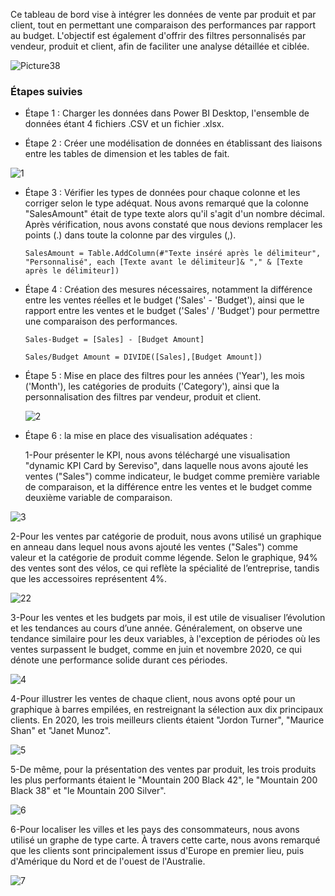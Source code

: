 

Ce tableau de bord vise à intégrer les données de vente par produit et par client, tout en permettant une comparaison des performances par rapport au budget. L'objectif est également d'offrir des filtres personnalisés par vendeur, produit et client, afin de faciliter une analyse détaillée et ciblée.

![Picture38](https://github.com/Ayoub-Briguiche/my_projects_Data/assets/159647559/9353186f-bcd3-41f6-b98d-e9f9cc737588)

### Étapes suivies

- Étape 1 : Charger les données dans Power BI Desktop, l'ensemble de données étant 4 fichiers .CSV et un fichier .xlsx.

- Étape 2 : Créer une modélisation de données en établissant des liaisons entre les tables de dimension et les tables de fait.

![1](https://github.com/Ayoub-Briguiche/my_projects_Data/assets/159647559/ce2b2200-8e8b-4aa5-97a9-62d956dbb641)



- Étape 3 : Vérifier les types de données pour chaque colonne et les corriger selon le type adéquat. Nous avons remarqué que la colonne "SalesAmount" était de type texte alors qu'il s'agit d'un nombre décimal. Après vérification, nous avons constaté que nous devions remplacer les points (.) dans toute la colonne par des virgules (,).
          
      SalesAmount = Table.AddColumn(#"Texte inséré après le délimiteur", "Personnalisé", each [Texte avant le délimiteur]& "," & [Texte après le délimiteur])

- Étape 4 : Création des mesures nécessaires, notamment la différence entre les ventes réelles et le budget ('Sales' - 'Budget'), ainsi que le rapport entre les ventes et le budget ('Sales' / 'Budget') pour permettre une comparaison des performances.
      
      Sales-Budget = [Sales] - [Budget Amount]

      Sales/Budget Amount = DIVIDE([Sales],[Budget Amount])


- Étape 5 : Mise en place des filtres pour les années ('Year'), les mois ('Month'), les catégories de produits ('Category'), ainsi que la personnalisation des filtres par vendeur, produit et client.

    ![2](https://github.com/Ayoub-Briguiche/my_projects_Data/assets/159647559/2eabf40c-f97c-4962-b3b9-81fa7583a4b1)





- Étape  6 : la mise en place des visualisation adéquates :
    
  1-Pour présenter le KPI, nous avons téléchargé une visualisation "dynamic KPI Card by Sereviso", dans laquelle nous avons ajouté les ventes ("Sales") comme indicateur, le budget comme première variable de comparaison, et la différence entre les ventes et le budget comme deuxième variable de comparaison.

![3](https://github.com/Ayoub-Briguiche/my_projects_Data/assets/159647559/e6a3812a-de91-4b16-83f4-52d854a8b0ef)



   2-Pour les ventes par catégorie de produit, nous avons utilisé un graphique en anneau dans lequel nous avons ajouté les ventes ("Sales") comme valeur et la catégorie de produit comme légende. Selon le graphique, 94% des ventes sont des vélos, ce qui reflète la spécialité de l’entreprise, tandis que les accessoires représentent 4%.

 ![22](https://github.com/Ayoub-Briguiche/my_projects_Data/assets/159647559/c84670a5-e8f6-42bb-8724-66bd6f8c7207)


  
  3-Pour les ventes et les budgets par mois, il est utile de visualiser l’évolution et les tendances au cours d’une année. Généralement, on observe une tendance similaire pour les deux variables, à l'exception de périodes où les ventes surpassent le budget, comme en juin et novembre 2020, ce qui dénote une performance solide durant ces périodes.

![4](https://github.com/Ayoub-Briguiche/my_projects_Data/assets/159647559/5b0ba5ac-b6e3-44e4-b0f5-3811e45a1441)



  4-Pour illustrer les ventes de chaque client, nous avons opté pour un graphique à barres empilées, en restreignant la sélection aux dix principaux clients. En 2020, les trois meilleurs clients étaient "Jordon Turner", "Maurice Shan" et "Janet Munoz".

  ![5](https://github.com/Ayoub-Briguiche/my_projects_Data/assets/159647559/7c33ae03-3cca-49e3-a53c-c4d7e329bc45)


  5-De même, pour la présentation des ventes par produit, les trois produits les plus performants étaient le "Mountain 200 Black 42", le "Mountain 200 Black 38" et "le Mountain 200 Silver".

![6](https://github.com/Ayoub-Briguiche/my_projects_Data/assets/159647559/98cb4362-dd00-41b3-b0dd-958a2aa2670c)


  
  6-Pour localiser les villes et les pays des consommateurs, nous avons utilisé un graphe de type carte. À travers cette carte, nous avons remarqué que les clients sont principalement issus d'Europe en premier lieu, puis d'Amérique du Nord et de l'ouest de l'Australie.

![7](https://github.com/Ayoub-Briguiche/my_projects_Data/assets/159647559/dc50896d-05b2-45ea-ad4c-e222b0eb2299)
